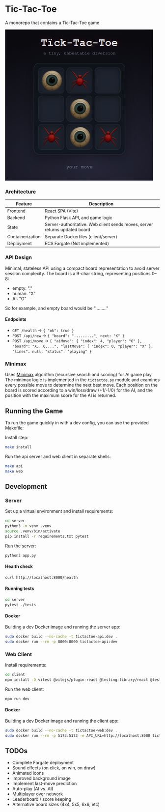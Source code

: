 # Tic‑Tac‑Toe

A monorepo that contains a Tic-Tac-Toe game.

![Tic-Tac-Toe Screenshot](ticktactoe.png)

### Architecture

| Feature          | Description |
|------------------|------------------|
| Frontend         | React SPA (Vite) |
| Backend          | Python Flask API, and game logic |
| State            | Server-authoritative. Web client sends moves, server returns updated board |
| Containerization  | Separate Dockerfiles (client/server) |
| Deployment       | ECS Fargate (Not implemented) |

### API Design

Minimal, stateless API using a compact board representation to avoid server
session complexity. The board is a 9-char string, representing positions 0–8:

- empty: "."
- human: "X"
- AI: "O"

So for example, and empty board would be "........."

#### Endpoints

- `GET /health` -> `{ "ok": true }`
- `POST /api/new` -> `{ "board": ".........", next: "X" }`
- `POST /api/move` -> `{
    "aiMove": {
        "index": 4,
        "player": "O"
    },
    "board": "X...O....",
    "lastMove": {
        "index": 0,
        "player": "X"
    },
    "lines": null,
    "status": "playing"
}`

### Minimax

Uses [Minimax](https://en.wikipedia.org/wiki/Minimax#Combinatorial_game_theory)
algorithm (recursive search and scoring) for AI game play. The minimax logic is
implemented in the `tictactoe.py` module and examines every possible move to
determine the next best move. Each position on the board is scored according to a
win/loss/draw (+1/-1/0) for the AI, and the position with the maximum score for
the AI is returned.

## Running the Game

To run the game quickly in with a dev config, you can use the provided Makefile:

Install step:

```bash
make install
```

Run the api server and web client in separate shells:

```bash
make api
make web
```

## Development

### Server

Set up a virtual environment and install requirements:

```bash
cd server
python3 -m venv .venv
source .venv/bin/activate
pip install -r requirements.txt pytest
```

Run the server:

```bash
python3 app.py
```

#### Health check

```bash
curl http://localhost:8000/health
```

#### Running tests

```bash
cd server
pytest ./tests
```

#### Docker

Building a dev Docker image and running the server app:

```bash
sudo docker build --no-cache -t tictactoe-api:dev .
sudo docker run --rm -p 8000:8000 tictactoe-api:dev
```

### Web Client

Install requirements:

```bash
cd client
npm install -D vitest @vitejs/plugin-react @testing-library/react @testing-library/jest-dom
```

Run the web client:

```bash
npm run dev
```

#### Docker

Building a dev Docker image and running the client app:

```bash
sudo docker build --no-cache -t tictactoe-web:dev .
sudo docker run --rm -p 5173:5173 -e API_URL=http://localhost:8000 tictactoe-web:dev
```

## TODOs

- Complete Fargate deployment
- Sound effects (on click, on win, on draw)
- Animated icons
- Improved background image
- Implement last-move prediction
- Auto-play (AI vs. AI)
- Multiplayer over network
- Leaderboard / score keeping
- Alternative board sizes (4x4, 5x5, 6x6, etc)

